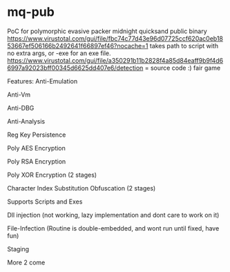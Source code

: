 # mq-pub
PoC for polymorphic evasive packer
midnight quicksand public binary
https://www.virustotal.com/gui/file/fbc74c77d43e96d07725ccf620ac0eb1853667ef506166b2492641f66897ef46?nocache=1
takes path to script with no extra args, or -exe for an exe file.
https://www.virustotal.com/gui/file/a350291b11b2828f4a85d84eaff9b9f4d66997a92023bff00345d6625dd407e6/detection = source code :) fair game

Features:
Anti-Emulation

Anti-Vm

Anti-DBG

Anti-Analysis

Reg Key Persistence

Poly AES Encryption

Poly RSA Encryption

Poly XOR Encryption (2 stages)

Character Index Substitution Obfuscation (2 stages)

Supports Scripts and Exes

Dll injection (not working, lazy implementation and dont care to work on it)

File-Infection (Routine is double-embedded, and wont run until fixed, have fun)

Staging

More 2 come


